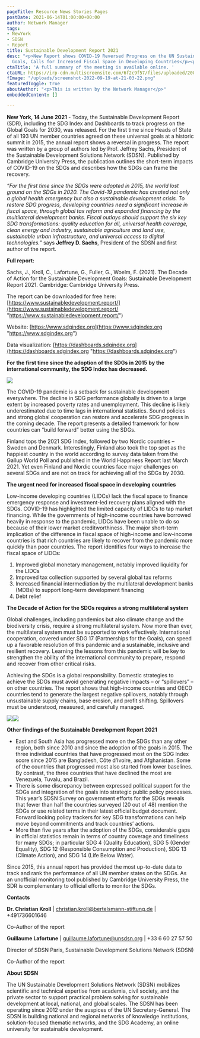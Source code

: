 ```yaml
---
pageTitle: Resource News Stories Pages
postDate: 2021-06-14T01:00:00+00:00
author: Network Manager
tags:
- NewYork
- SDSN
- Report
title: Sustainable Development Report 2021
desc: "<p>New Report shows COVID-19 Reversed Progress on the UN Sustainable Development
  Goals, Calls for Increased Fiscal Space in Developing Countries</p><p></p>"
ctaTitle: 'A full summary of the meeting is available online. '
ctaURL: https://irp-cdn.multiscreensite.com/6f2c9f57/files/uploaded/200716%20Summary%20University%20Sector%20Support%20to%20SDGs.pdf
fImage: "/uploads/screenshot-2022-09-19-at-21-03-22.png"
featuredToggle: true
aboutAuthor: "<p>This is written by the Network Manager</p>"
embeddedContent: []

---
```

**New York, 14 June 2021** - Today, the Sustainable Development Report (SDR), including the SDG Index and Dashboards to track progress on the Global Goals for 2030, was released. For the first time since Heads of State of all 193 UN member countries agreed on these universal goals at a historic summit in 2015, the annual report shows a reversal in progress. The report was written by a group of authors led by Prof. Jeffrey Sachs, President of the Sustainable Development Solutions Network (SDSN). Published by Cambridge University Press, the publication outlines the short-term impacts of COVID-19 on the SDGs and describes how the SDGs can frame the recovery.

_“For the first time since the SDGs were adopted in 2015, the world lost ground on the SDGs in 2020. The Covid-19 pandemic has created not only a global health emergency but also a sustainable development crisis. To restore SDG progress, developing countries need a significant increase in fiscal space, through global tax reform and expanded financing by the multilateral development banks. Fiscal outlays should support the six key SDG transformations: quality education for all, universal health coverage, clean energy and industry, sustainable agriculture and land use, sustainable urban infrastructure, and universal access to digital technologies.”_ says **Jeffrey D. Sachs**, President of the SDSN and first author of the report.

**Full report:**

Sachs, J., Kroll, C., Lafortune, G., Fuller, G., Woelm, F. (2021). The Decade of Action for the Sustainable Development Goals: Sustainable Development Report 2021. Cambridge: Cambridge University Press.

The report can be downloaded for free here: [https://www.sustainabledevelopment.report/](https://www.sustainabledevelopment.report/ "https://www.sustainabledevelopment.report/")

Website: [https://www.sdgindex.org](https://www.sdgindex.org "https://www.sdgindex.org")

Data visualization: [https://dashboards.sdgindex.org](https://dashboards.sdgindex.org "https://dashboards.sdgindex.org")

**For the first time since the adoption of the SDGs in 2015** **by the international community, the SDG Index has decreased.**

![](https://lirp.cdn-website.com/6f2c9f57/dms3rep/multi/opt/SDR21+Graphics+Figure+2.2-1920w.png)

The COVID-19 pandemic is a setback for sustainable development everywhere. The decline in SDG performance globally is driven to a large extent by increased poverty rates and unemployment. This decline is likely underestimated due to time lags in international statistics. Sound policies and strong global cooperation can restore and accelerate SDG progress in the coming decade. The report presents a detailed framework for how countries can “build forward” better using the SDGs.

Finland tops the 2021 SDG Index, followed by two Nordic countries – Sweden and Denmark. Interestingly, Finland also took the top spot as the happiest country in the world according to survey data taken from the Gallup World Poll and published in the World Happiness Report last March 2021. Yet even Finland and Nordic countries face major challenges on several SDGs and are not on track for achieving all of the SDGs by 2030.

**The urgent need for increased fiscal space in developing countries**

Low-income developing countries (LIDCs) lack the fiscal space to finance emergency response and investment-led recovery plans aligned with the SDGs. COVID-19 has highlighted the limited capacity of LIDCs to tap market financing. While the governments of high-income countries have borrowed heavily in response to the pandemic, LIDCs have been unable to do so because of their lower market creditworthiness. The major short-term implication of the difference in fiscal space of high-income and low-income countries is that rich countries are likely to recover from the pandemic more quickly than poor countries. The report identifies four ways to increase the fiscal space of LIDCs:

1. Improved global monetary management, notably improved liquidity for the LIDCs
2. Improved tax collection supported by several global tax reforms
3. Increased financial intermediation by the multilateral development banks (MDBs) to support long-term development financing
4. Debt relief

**The Decade of Action for the SDGs requires a strong multilateral system**

Global challenges, including pandemics but also climate change and the biodiversity crisis, require a strong multilateral system. Now more than ever, the multilateral system must be supported to work effectively. International cooperation, covered under SDG 17 (Partnerships for the Goals), can speed up a favorable resolution of this pandemic and a sustainable, inclusive and resilient recovery. Learning the lessons from this pandemic will be key to strengthen the ability of the international community to prepare, respond and recover from other critical risks.

Achieving the SDGs is a global responsibility. Domestic strategies to achieve the SDGs must avoid generating negative impacts – or “spillovers” – on other countries. The report shows that high-income countries and OECD countries tend to generate the largest negative spillovers, notably through unsustainable supply chains, base erosion, and profit shifting. Spillovers must be understood, measured, and carefully managed.

![](/uploads/rfb.jpeg)![](https://lirp.cdn-website.com/6f2c9f57/dms3rep/multi/opt/SDR21+Graphics+Figure+2.18-1920w.png)

**Other findings of the Sustainable Development Report 2021**

* East and South Asia has progressed more on the SDGs than any other region, both since 2010 and since the adoption of the goals in 2015. The three individual countries that have progressed most on the SDG Index score since 2015 are Bangladesh, Côte d’Ivoire, and Afghanistan. Some of the countries that progressed most also started from lower baselines. By contrast, the three countries that have declined the most are Venezuela, Tuvalu, and Brazil.
* There is some discrepancy between expressed political support for the SDGs and integration of the goals into strategic public policy processes. This year’s SDSN Survey on government efforts for the SDGs reveals that fewer than half the countries surveyed (20 out of 48) mention the SDGs or use related terms in their latest official budget document. Forward looking policy trackers for key SDG transformations can help move beyond commitments and track countries’ actions.
* More than five years after the adoption of the SDGs, considerable gaps in official statistics remain in terms of country coverage and timeliness for many SDGs; in particular SDG 4 (Quality Education), SDG 5 (Gender Equality), SDG 12 (Responsible Consumption and Production), SDG 13 (Climate Action), and SDG 14 (Life Below Water).

Since 2015, this annual report has provided the most up-to-date data to track and rank the performance of all UN member states on the SDGs. As an unofficial monitoring tool published by Cambridge University Press, the SDR is complementary to official efforts to monitor the SDGs.

**Contacts**

**Dr. Christian Kroll** | [christian.kroll@bertelsmann-stiftung.de](mailto:christian.kroll@bertelsmann-stiftung.de) | +491736601646

Co-Author of the report

**Guillaume Lafortune** | [guillaume.lafortune@unsdsn.org](mailto:guillaume.lafortune@unsdsn.org) | +33 6 60 27 57 50

Director of SDSN Paris, Sustainable Development Solutions Network (SDSN)

Co-Author of the report

**About SDSN**

The UN Sustainable Development Solutions Network (SDSN) mobilizes scientific and technical expertise from academia, civil society, and the private sector to support practical problem solving for sustainable development at local, national, and global scales. The SDSN has been operating since 2012 under the auspices of the UN Secretary-General. The SDSN is building national and regional networks of knowledge institutions, solution-focused thematic networks, and the SDG Academy, an online university for sustainable development.